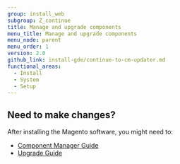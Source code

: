 ```yaml
---
group: install_web
subgroup: Z_continue
title: Manage and upgrade components
menu_title: Manage and upgrade components
menu_node: parent
menu_order: 1
version: 2.0
github_link: install-gde/continue-to-cm-updater.md
functional_areas:
  - Install
  - System
  - Setup
---
```




## Need to make changes?
After installing the Magento software, you might need to:

*	<a href="{{page.baseurl}}/comp-mgr/module-man/compman-checklist.html">Component Manager Guide</a>
*	<a href="{{page.baseurl}}/comp-mgr/bk-compman-upgrade-guide.html">Upgrade Guide</a>
